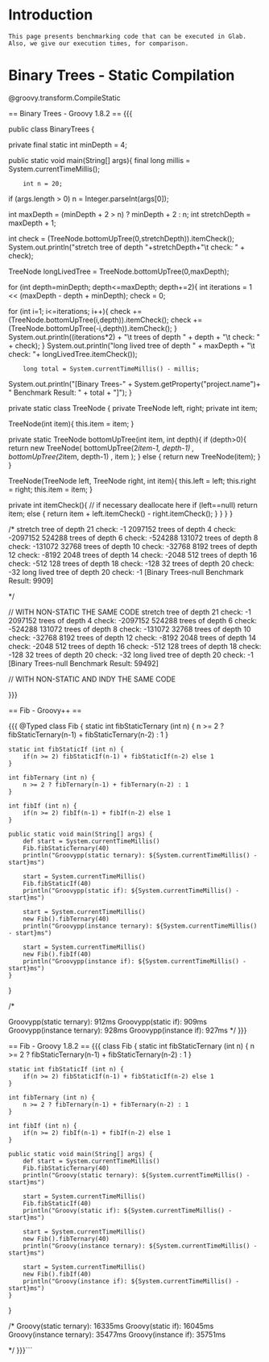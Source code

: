 # Introduction #

`This page presents benchmarking code that can be executed in Glab. Also, we give our execution times, for comparison. `


# Binary Trees - Static Compilation #



@groovy.transform.CompileStatic


== Binary Trees  - Groovy 1.8.2 ==
{{{

public class BinaryTrees {

private final static int minDepth = 4;

public static void main(String[] args){
        final long millis = System.currentTimeMillis();

        int n = 20;
if (args.length > 0) n = Integer.parseInt(args[0]);

int maxDepth = (minDepth + 2 > n) ? minDepth + 2 : n;
int stretchDepth = maxDepth + 1;

int check = (TreeNode.bottomUpTree(0,stretchDepth)).itemCheck();
System.out.println("stretch tree of depth "+stretchDepth+"\t check: " + check);

TreeNode longLivedTree = TreeNode.bottomUpTree(0,maxDepth);

for (int depth=minDepth; depth<=maxDepth; depth+=2){
int iterations = 1 << (maxDepth - depth + minDepth);
check = 0;

for (int i=1; i<=iterations; i++){
check += (TreeNode.bottomUpTree(i,depth)).itemCheck();
check += (TreeNode.bottomUpTree(-i,depth)).itemCheck();
}
System.out.println((iterations*2) + "\t trees of depth " + depth + "\t check: " + check);
}
System.out.println("long lived tree of depth " + maxDepth + "\t check: "+ longLivedTree.itemCheck());

        long total = System.currentTimeMillis() - millis;
System.out.println("[Binary Trees-" + System.getProperty("project.name")+ " Benchmark Result: " + total + "]");
}


private static class TreeNode
{
private TreeNode left, right;
private int item;

TreeNode(int item){
this.item = item;
}

private static TreeNode bottomUpTree(int item, int depth){
if (depth>0){
return new TreeNode(
bottomUpTree(2*item-1, depth-1)
, bottomUpTree(2*item, depth-1)
, item
);
}
else {
return new TreeNode(item);
}
}

TreeNode(TreeNode left, TreeNode right, int item){
this.left = left;
this.right = right;
this.item = item;
}

private int itemCheck(){
// if necessary deallocate here
if (left==null)
                return item;
else {
                return item + left.itemCheck() - right.itemCheck();
            }
}
}
}

/*
stretch tree of depth 21	 check: -1
2097152	 trees of depth 4	 check: -2097152
524288	 trees of depth 6	 check: -524288
131072	 trees of depth 8	 check: -131072
32768	 trees of depth 10	 check: -32768
8192	 trees of depth 12	 check: -8192
2048	 trees of depth 14	 check: -2048
512	 trees of depth 16	 check: -512
128	 trees of depth 18	 check: -128
32	 trees of depth 20	 check: -32
long lived tree of depth 20	 check: -1
[Binary Trees-null Benchmark Result: 9909]

*/

// WITH NON-STATIC THE SAME CODE
stretch tree of depth 21	 check: -1
2097152	 trees of depth 4	 check: -2097152
524288	 trees of depth 6	 check: -524288
131072	 trees of depth 8	 check: -131072
32768	 trees of depth 10	 check: -32768
8192	 trees of depth 12	 check: -8192
2048	 trees of depth 14	 check: -2048
512	 trees of depth 16	 check: -512
128	 trees of depth 18	 check: -128
32	 trees of depth 20	 check: -32
long lived tree of depth 20	 check: -1
[Binary Trees-null Benchmark Result: 59492]


// WITH NON-STATIC AND INDY THE SAME CODE


}}}


== Fib - Groovy++ ==

{{{
@Typed class Fib {
    static int fibStaticTernary (int n) {
        n >= 2 ? fibStaticTernary(n-1) + fibStaticTernary(n-2) : 1
    }

    static int fibStaticIf (int n) {
        if(n >= 2) fibStaticIf(n-1) + fibStaticIf(n-2) else 1
    }

    int fibTernary (int n) {
        n >= 2 ? fibTernary(n-1) + fibTernary(n-2) : 1
    }

    int fibIf (int n) {
        if(n >= 2) fibIf(n-1) + fibIf(n-2) else 1
    }

    public static void main(String[] args) {
        def start = System.currentTimeMillis()
        Fib.fibStaticTernary(40)
        println("Groovypp(static ternary): ${System.currentTimeMillis() - start}ms")

        start = System.currentTimeMillis()
        Fib.fibStaticIf(40)
        println("Groovypp(static if): ${System.currentTimeMillis() - start}ms")

        start = System.currentTimeMillis()
        new Fib().fibTernary(40)
        println("Groovypp(instance ternary): ${System.currentTimeMillis() - start}ms")

        start = System.currentTimeMillis()
        new Fib().fibIf(40)
        println("Groovypp(instance if): ${System.currentTimeMillis() - start}ms")
    }
}

/*

Groovypp(static ternary): 912ms
Groovypp(static if): 909ms
Groovypp(instance ternary): 928ms
Groovypp(instance if): 927ms
*/
}}}

== Fib - Groovy 1.8.2 ==
{{{
class Fib {
    static int fibStaticTernary (int n) {
        n >= 2 ? fibStaticTernary(n-1) + fibStaticTernary(n-2) : 1
    }

    static int fibStaticIf (int n) {
        if(n >= 2) fibStaticIf(n-1) + fibStaticIf(n-2) else 1
    }

    int fibTernary (int n) {
        n >= 2 ? fibTernary(n-1) + fibTernary(n-2) : 1
    }

    int fibIf (int n) {
        if(n >= 2) fibIf(n-1) + fibIf(n-2) else 1
    }

    public static void main(String[] args) {
        def start = System.currentTimeMillis()
        Fib.fibStaticTernary(40)
        println("Groovy(static ternary): ${System.currentTimeMillis() - start}ms")

        start = System.currentTimeMillis()
        Fib.fibStaticIf(40)
        println("Groovy(static if): ${System.currentTimeMillis() - start}ms")

        start = System.currentTimeMillis()
        new Fib().fibTernary(40)
        println("Groovy(instance ternary): ${System.currentTimeMillis() - start}ms")

        start = System.currentTimeMillis()
        new Fib().fibIf(40)
        println("Groovy(instance if): ${System.currentTimeMillis() - start}ms")
    }
}

/*
 Groovy(static ternary): 16335ms
Groovy(static if): 16045ms
Groovy(instance ternary): 35477ms
Groovy(instance if): 35751ms

*/
}}}```